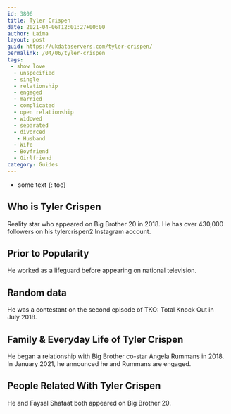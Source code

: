 ```yaml
---
id: 3806
title: Tyler Crispen
date: 2021-04-06T12:01:27+00:00
author: Laima
layout: post
guid: https://ukdataservers.com/tyler-crispen/
permalink: /04/06/tyler-crispen
tags:
 - show love
  - unspecified
  - single
  - relationship
  - engaged
  - married
  - complicated
  - open relationship
  - widowed
  - separated
  - divorced
   - Husband
  - Wife
  - Boyfriend
  - Girlfriend
category: Guides
---
```


* some text
{: toc}


## Who is Tyler Crispen
                  
                  
                  
Reality star who appeared on Big Brother 20 in 2018. He has over 430,000 followers on his tylercrispen2 Instagram account.
                  
              
            
              
            
                
                
                
## Prior to Popularity
                  
                  
                  
He worked as a lifeguard before appearing on national television. 
                  
              
            
              
            
                
                
                
## Random data
                  
                  
                  
He was a contestant on the second episode of TKO: Total Knock Out in July 2018.
                  
              
            
              
            
                
                
                
## Family & Everyday Life of Tyler Crispen
                  
                  
                  
He began a relationship with Big Brother co-star Angela Rummans in 2018. In January 2021, he announced he and Rummans are engaged.
                  
              
            
              
            
                
                
                
## People Related With Tyler Crispen
                  
                  
                  
He and Faysal Shafaat both appeared on Big Brother 20.
                  
              
            
              
            
                
              
            
              
              
            
            
              
            
          
          
          